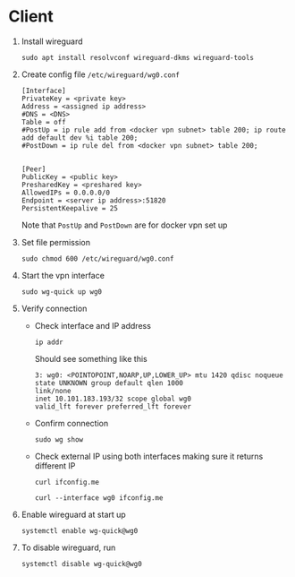 # Client

1. Install wireguard
    ```
    sudo apt install resolvconf wireguard-dkms wireguard-tools 
    ```

1. Create config file `/etc/wireguard/wg0.conf`
    ```
    [Interface]
    PrivateKey = <private key>
    Address = <assigned ip address>
    #DNS = <DNS>
    Table = off
    #PostUp = ip rule add from <docker vpn subnet> table 200; ip route add default dev %i table 200;
    #PostDown = ip rule del from <docker vpn subnet> table 200;


    [Peer]
    PublicKey = <public key>
    PresharedKey = <preshared key>
    AllowedIPs = 0.0.0.0/0
    Endpoint = <server ip address>:51820
    PersistentKeepalive = 25
    ```

    Note that `PostUp` and `PostDown` are for docker vpn set up

1. Set file permission
    ```
    sudo chmod 600 /etc/wireguard/wg0.conf
    ```

1. Start the vpn interface
    ```
    sudo wg-quick up wg0 
    ```

1. Verify connection
    - Check interface and IP address
        ```
        ip addr
        ```
        Should see something like this 
        ```
        3: wg0: <POINTOPOINT,NOARP,UP,LOWER_UP> mtu 1420 qdisc noqueue state UNKNOWN group default qlen 1000
        link/none
        inet 10.101.183.193/32 scope global wg0
        valid_lft forever preferred_lft forever
        ```

    - Confirm connection
        ```
        sudo wg show
        ```
    
    - Check external IP using both interfaces making sure it returns different IP
        ```
        curl ifconfig.me
        ```
        ```
        curl --interface wg0 ifconfig.me
        ```
1. Enable wireguard at start up
    ```
    systemctl enable wg-quick@wg0
    ```

1. To disable wireguard, run
    ```
    systemctl disable wg-quick@wg0
    ```
